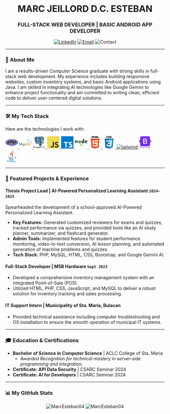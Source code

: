 <div align="center">
  <h1><b>MARC JEILLORD D.C. ESTEBAN</b></h1>
  <h3>FULL-STACK WEB DEVELOPER | BASIC ANDROID APP DEVELOPER</h3>
  <p>
    <a href="https://linkedin.com/in/marc-esteban-b97217324" target="_blank"><img alt="LinkedIn" src="https://img.shields.io/badge/LinkedIn-0077B5?style=for-the-badge&logo=linkedin&logoColor=white"></a>
    <a href="mailto:marcdelacruzesteban@gmail.com"><img alt="Email" src="https://img.shields.io/badge/Gmail-D14836?style=for-the-badge&logo=gmail&logoColor=white"></a>
    <img alt="Contact" src="https://img.shields.io/badge/Phone-09934528204-blue?style=for-the-badge&logo=google-messages&logoColor=white">
  </p>
</div>

---

### **👋 About Me**
I am a results-driven Computer Science graduate with strong skills in full-stack web development. My experience includes building responsive websites, custom inventory systems, and basic Android applications using Java. I am skilled in integrating AI technologies like Google Gemini to enhance project functionality and am committed to writing clean, efficient code to deliver user-centered digital solutions.

---

### **🛠️ My Tech Stack**
Here are the technologies I work with:
<p align="left">
  <a href="https://www.php.net" target="_blank" rel="noreferrer"> <img src="https://raw.githubusercontent.com/devicons/devicon/master/icons/php/php-original.svg" alt="php" width="40" height="40"/> </a>
  <a href="https://www.mysql.com/" target="_blank" rel="noreferrer"> <img src="https://raw.githubusercontent.com/devicons/devicon/master/icons/mysql/mysql-original-wordmark.svg" alt="mysql" width="40" height="40"/> </a>
  <a href="https://www.postgresql.org" target="_blank" rel="noreferrer"> <img src="https://raw.githubusercontent.com/devicons/devicon/master/icons/postgresql/postgresql-original-wordmark.svg" alt="postgresql" width="40" height="40"/> </a>
  <a href="https://developer.mozilla.org/en-US/docs/Web/JavaScript" target="_blank" rel="noreferrer"> <img src="https://raw.githubusercontent.com/devicons/devicon/master/icons/javascript/javascript-original.svg" alt="javascript" width="40" height="40"/> </a>
  <a href="https://www.typescriptlang.org/" target="_blank" rel="noreferrer"> <img src="https://raw.githubusercontent.com/devicons/devicon/master/icons/typescript/typescript-original.svg" alt="typescript" width="40" height="40"/> </a>
  <a href="https://nodejs.org" target="_blank" rel="noreferrer"> <img src="https://raw.githubusercontent.com/devicons/devicon/master/icons/nodejs/nodejs-original-wordmark.svg" alt="nodejs" width="40" height="40"/> </a>
  <a href="https://www.w3.org/html/" target="_blank" rel="noreferrer"> <img src="https://raw.githubusercontent.com/devicons/devicon/master/icons/html5/html5-original-wordmark.svg" alt="html5" width="40" height="40"/> </a>
  <a href="https://www.w3schools.com/css/" target="_blank" rel="noreferrer"> <img src="https://raw.githubusercontent.com/devicons/devicon/master/icons/css3/css3-original-wordmark.svg" alt="css3" width="40" height="40"/> </a>
  <a href="https://tailwindcss.com/" target="_blank" rel="noreferrer"> <img src="https://www.vectorlogo.zone/logos/tailwindcss/tailwindcss-icon.svg" alt="tailwind" width="40" height="40"/> </a>
  <a href="https://getbootstrap.com" target="_blank" rel="noreferrer"> <img src="https://raw.githubusercontent.com/devicons/devicon/master/icons/bootstrap/bootstrap-plain-wordmark.svg" alt="bootstrap" width="40" height="40"/> </a>
  <a href="https://www.java.com" target="_blank" rel="noreferrer"> <img src="https://raw.githubusercontent.com/devicons/devicon/master/icons/java/java-original.svg" alt="java" width="40" height="40"/> </a>
</p>

---

### **🚀 Featured Projects & Experience**

#### **Thesis Project Lead | AI-Powered Personalized Learning Assistant** `2024-2025`
Spearheaded the development of a school-approved AI-Powered Personalized Learning Assistant.
- **Key Features:** Generated customized reviewers for exams and quizzes, tracked performance via quizzes, and provided tools like an AI study planner, summarizer, and flashcard generator.
- **Admin Tools:** Implemented features for student performance monitoring, video-to-text conversion, AI lesson planning, and automated generation of machine problems and quizzes.
- **Tech Stack:** PHP, MySQL, HTML, CSS, Bootstrap, and Google Gemini AI.

#### **Full-Stack Developer | M5B Hardware** `Sept 2023`
- Developed a comprehensive inventory management system with an integrated Point-of-Sale (POS).
- Utilized HTML, PHP, CSS, JavaScript, and MySQL to deliver a robust solution for inventory tracking and sales processing.

#### **IT Support Intern | Municipality of Sta. Maria, Bulacan**
- Provided technical assistance including computer troubleshooting and OS installation to ensure the smooth operation of municipal IT systems.

---

### **🎓 Education & Certifications**

- **Bachelor of Science in Computer Science** | ACLC College of Sta. Maria
  - *Awarded Recognition for technical mastery in server-side programming and integration.*
- **Certificate: API Data Security** | CSARC Seminar 2024
- **Certificate: AI for Developers** | CSARC Seminar 2024

---

### **📊 My GitHub Stats**
<p align="center">
  <img align="center" src="https://github-readme-stats.vercel.app/api?username=MarcEsteban04&show_icons=true&locale=en&theme=dark" alt="MarcEsteban04" />
  <img align="center" src="https://github-readme-stats.vercel.app/api/top-langs?username=MarcEsteban04&layout=compact&langs_count=7&theme=dark" alt="MarcEsteban04" />
</p>

